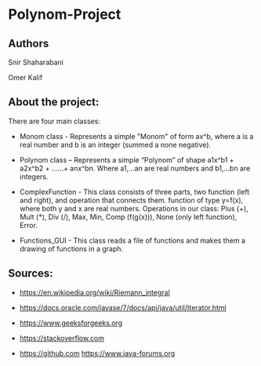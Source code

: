 # Polynom-Project

## Authors

Snir Shaharabani 

Omer Kalif 




## About the project:

There are four main classes:

* Monom class - Represents a simple "Monom" of form ax^b, where a is a real number and b is an integer (summed a none negative).

* Polynom class – Represents a simple “Polynom” of shape a1x^b1 + a2x^b2 + ……+ anx^bn. Where a1,...an are real numbers and b1,…bn are integers.

* ComplexFunction - This class consists of three parts, two function (left and right), and operation that connects them. function of type y=f(x), where both y and x are real numbers.
Operations in our class: Plus (+), Mult (*), Div (/), Max, Min, Comp (f(g(x))), None (only left function), Error.

* Functions_GUI - This class reads a file of functions and makes them a drawing of functions in a graph.


## Sources:

* https://en.wikipedia.org/wiki/Riemann_integral

* https://docs.oracle.com/javase/7/docs/api/java/util/Iterator.html

* https://www.geeksforgeeks.org

* https://stackoverflow.com

* https://github.com https://www.java-forums.org
